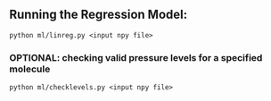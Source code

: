 ## Running the Regression Model:

`python ml/linreg.py <input npy file>`

### OPTIONAL: checking valid pressure levels for a specified molecule
`python ml/checklevels.py <input npy file>`

